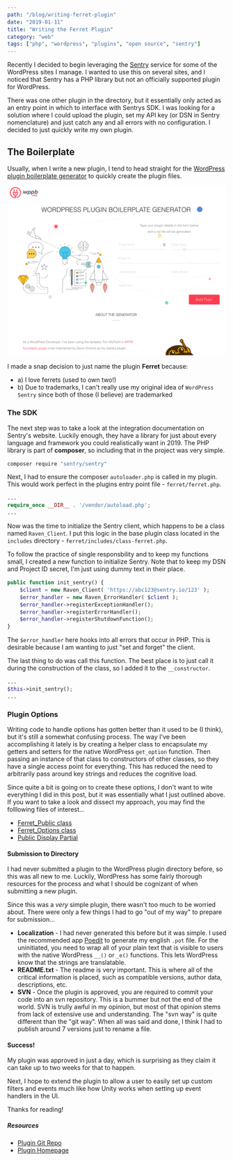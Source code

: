```yaml
---
path: "/blog/writing-ferret-plugin"
date: "2019-01-11"
title: "Writing the Ferret Plugin"
category: "web"
tags: ["php", "wordpress", "plugins", "open source", "sentry"]
---
```


Recently I decided to begin leveraging the [Sentry](https://sentry.io) service for some of the WordPress sites I manage. I wanted to use this on several sites, and I noticed that Sentry has a PHP library but not an officially supported plugin for WordPress.

There was one other plugin in the directory, but it essentially only acted as an entry point in which to interface with Sentrys SDK. I was looking for a solution where I could upload the plugin, set my API key (or DSN in Sentry nomenclature) and just catch any and all errors with no configuration. I decided to just quickly write my own plugin.


## The Boilerplate

Usually, when I write a new plugin, I tend to head straight for the [WordPress plugin boilerplate generator](https://wppb.me/) to quickly create the plugin files.

![WPPB Screenshot](./uploads/wppb-screenshot.png)

I made a snap decision to just name the plugin **Ferret** because:

- a) I love ferrets (used to own two!)
- b) Due to trademarks, I can't really use my original idea of `WordPress Sentry` since both of those (I believe) are trademarked


### The SDK

The next step was to take a look at the integration documentation on Sentry's website. Luckily enough, they have a library for just about every language and framework you could realistically want in 2019. The PHP library is part of **composer**, so including that in the project was very simple.

```bash
composer require "sentry/sentry"
```

Next, I had to ensure the composer `autoloader.php` is called in my plugin. This would work perfect in the plugins entry point file - `ferret/ferret.php`.

```php
...
require_once __DIR__ . '/vendor/autoload.php';
...
```

Now was the time to initialize the Sentry client, which happens to be a class named `Raven_Client`. I put this logic in the base plugin class located in the `includes` directory - `ferret/includes/class-ferret.php`.

To follow the practice of single responsbility and to keep my functions small, I created a new function to initialize Sentry. Note that to keep my DSN and Project ID secret, I'm just using dummy text in their place.

```php
public function init_sentry() {
    $client = new Raven_Client( 'https://abc123@sentry.io/123' );
    $error_handler = new Raven_ErrorHandler( $client );
    $error_handler->registerExceptionHandler();
    $error_handler->registerErrorHandler();
    $error_handler->registerShutdownFunction();
}
```

The `$error_handler` here hooks into all errors that occur in PHP. This is desirable because I am wanting to just "set and forget" the client. 

The last thing to do was call this function. The best place is to just call it during the construction of the class, so I added it to the `__constructor`.

```php
...
$this->init_sentry();
...
```


### Plugin Options

Writing code to handle options has gotten better than it used to be (I think), but it's still a somewhat confusing process. The way I've been accomplishing it lately is by creating a helper class to encapsulate my getters and setters for the native WordPress `get_option` function. Then passing an instance of that class to constructors of other classes, so they have a single access point for everything. This has reduced the need to arbitrarily pass around key strings and reduces the cognitive load.

Since quite a bit is going on to create these options, I don't want to wite everything I did in this post, but it was essentially what I just outlined above. If you want to take a look and dissect my approach, you may find the folllowing files of interest...

- [Ferret_Public class](https://github.com/leap-spark/ferret/blob/master/public/class-ferret-public.php)
- [Ferret_Options class](https://github.com/leap-spark/ferret/blob/master/includes/class-ferret-options.php)
- [Public Display Partial](https://github.com/leap-spark/ferret/blob/master/public/partials/ferret-public-display.php)


#### Submission to Directory

I had never submitted a plugin to the WordPress plugin directory before, so this was all new to me. Luckily, WordPress has some fairly thorough resources for the process and what I should be cognizant of when submitting a new plugin.

Since this was a _very_ simple plugin, there wasn't too much to be worried about. There were only a few things I had to go "out of my way" to prepare for submission...

- **Localization** - I had never generated this before but it was simple. I used the recommended app [Poedit](https://poedit.net/) to generate my english `.pot` file. For the uninitiated, you need to wrap all of your plain text that is visible to users with the native WordPress `__()` or `_e()` functions. This lets WordPress know that the strings are translatable. 
- **README.txt** - The readme is very important. This is where all of the critical information is placed, such as compatible versions, author data, descriptions, etc.
- **SVN** - Once the plugin is approved, you are required to commit your code into an svn repository. This is a bummer but not the end of the world. SVN is trully awful in my opinion, but most of that opinion stems from lack of extensive use and understanding. The "svn way" is quite different than the "git way". When all was said and done, I think I had to publish around 7 versions just to rename a file.



#### Success!

My plugin was approved in just a day, which is surprising as they claim it can take up to two weeks for that to happen.

Next, I hope to extend the plugin to allow a user to easily set up custom filters and events much like how Unity works when setting up event handlers in the UI.

Thanks for reading!


##### Resources

- [Plugin Git Repo](https://github.com/leap-spark/ferret)
- [Plugin Homepage](https://wordpress.org/plugins/ferret/)
